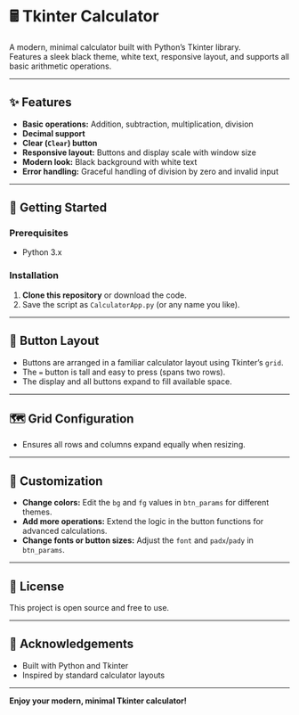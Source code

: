 # 🖩 Tkinter Calculator

A modern, minimal calculator built with Python’s Tkinter library.  
Features a sleek black theme, white text, responsive layout, and supports all basic arithmetic operations.

---

## ✨ Features

- **Basic operations:** Addition, subtraction, multiplication, division
- **Decimal support**
- **Clear (`Clear`) button**
- **Responsive layout:** Buttons and display scale with window size
- **Modern look:** Black background with white text
- **Error handling:** Graceful handling of division by zero and invalid input

---


## 🚀 Getting Started

### Prerequisites

- Python 3.x

### Installation

1. **Clone this repository** or download the code.
2. Save the script as `CalculatorApp.py` (or any name you like).

---

## 🔢 Button Layout

- Buttons are arranged in a familiar calculator layout using Tkinter’s `grid`.
- The `=` button is tall and easy to press (spans two rows).
- The display and all buttons expand to fill available space.

---

## 🗺️ Grid Configuration

- Ensures all rows and columns expand equally when resizing.

---

## 🧩 Customization

- **Change colors:** Edit the `bg` and `fg` values in `btn_params` for different themes.
- **Add more operations:** Extend the logic in the button functions for advanced calculations.
- **Change fonts or button sizes:** Adjust the `font` and `padx`/`pady` in `btn_params`.

---

## 📄 License

This project is open source and free to use.

---

## 🙏 Acknowledgements

- Built with Python and Tkinter
- Inspired by standard calculator layouts

---

**Enjoy your modern, minimal Tkinter calculator!**
